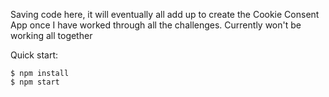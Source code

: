 Saving code here, it will eventually all add up to create the Cookie Consent App once I have worked through all the challenges. Currently won't be working all together

Quick start:

```
$ npm install
$ npm start
````


